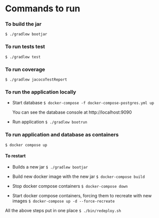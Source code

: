 # Commands to run

### To build the jar
`$ ./gradlew bootjar`

### To run tests test
`$ ./gradlew test`

### To run coverage
`$ ./gradlew jacocoTestReport`


### To run the application locally

* Start database `$ docker-compose -f docker-compose-postgres.yml up`

    You can see the database console at http://localhost:9090

* Run application `$ ./gradlew bootrun`

### To run application and database as containers
`$ docker compose up`

#### To restart

* Builds a new jar `$ ./gradlew bootjar`

* Build new docker image with the new jar `$ docker-compose build`

* Stop docker compose containers `$ docker-compose down`

* Start docker compose containers, forcing them to recreate with new images `$ docker-compose up -d --force-recreate`

All the above steps put in one place
`$ ./bin/redeploy.sh`
